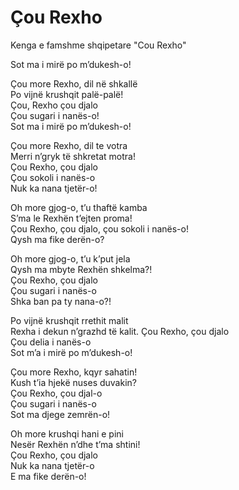 # Çou Rexho

Kenga e famshme shqipetare "Cou Rexho"

Sot ma i mirë po m’dukesh-o!  

Çou more Rexho, dil në shkallë  
Po vijnë krushqit palë-palë!  
Çou, Rexho çou djalo  
Çou sugari i nanës-o!  
Sot ma i mirë po m’dukesh-o!  

Çou more Rexho, dil te votra  
Merri n’gryk të shkretat motra!  
Çou Rexho, çou djalo  
Çou sokoli i nanës-o  
Nuk ka nana tjetër-o!  

Oh more gjog-o, t’u thaftë kamba  
S’ma le Rexhën t’ejten proma!  
Çou Rexho, çou djalo, çou sokoli i nanës-o!  
Qysh ma fike derën-o?  

Oh more gjog-o, t’u k’put jela  
Qysh ma mbyte Rexhën shkelma?!  
Çou Rexho, çou djalo  
Çou sugari i nanës-o  
Shka ban pa ty nana-o?!  

Po vijnë krushqit rrethit malit  
Rexha i dekun n’grazhd të kalit.
Çou Rexho, çou djalo  
Çou delia i nanës-o  
Sot m’a i mirë po m’dukesh-o!   

Çou more Rexho, kqyr sahatin!  
Kush t’ia hjekë nuses duvakin?  
Çou Rexho, çou djal-o  
Çou sugari i nanës-o   
Sot ma djege zemrën-o!    

Oh more krushqi hani e pini  
Nesër Rexhën n’dhe t’ma shtini!  
Çou Rexho, çou djalo  
Nuk ka nana tjetër-o  
E ma fike derën-o!  

